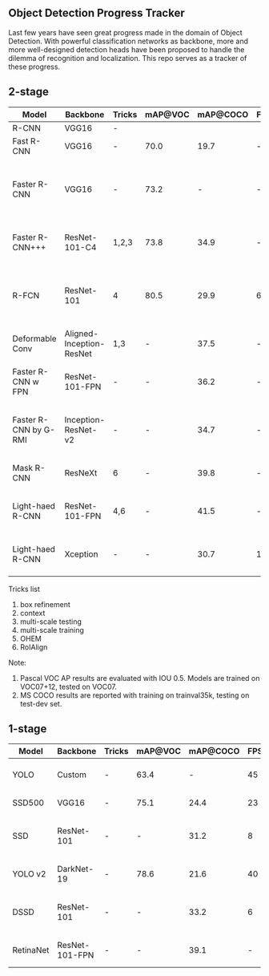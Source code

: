 ## Object Detection Progress Tracker

Last few years have seen great progress made in the domain of Object Detection. With powerful classification networks as backbone, more and more well-designed detection heads have been proposed to handle the dilemma of recognition and localization. This repo serves as a tracker of these progress.

## 2-stage

Model    | Backbone  | Tricks| mAP@VOC| mAP@COCO| FPS | Paper  | Date   | Note
------------|-----------|-------|----|----|----|------------|------|------
R-CNN | VGG16 | - | 
Fast R-CNN | VGG16 | - | 70.0 | 19.7 | - | [Fast R-CNN] | 15.04 | -
Faster R-CNN | VGG16 | - | 73.2 | - | - | [Faster R-CNN: Towards Real-Time Object Detection with Region Proposal Networks] | 15.06 | -
Faster R-CNN+++ | ResNet-101-C4 | 1,2,3 | 73.8 | 34.9 | - | [Deep Residual Learning for Image Recognition] | 15.12 | -
R-FCN | ResNet-101 | 4 | 80.5 | 29.9 | 6 | [R-FCN: Object Detection via Region-based Fully Convoluational Networks] 16.05 | - 
Deformable Conv | Aligned-Inception-ResNet | 1,3 | - | 37.5 | - | [Deformable Convolutional Networks] | -
Faster R-CNN w FPN | ResNet-101-FPN | - | - | 36.2 | - | [Feature Pyramid Networks for Object Detection] | -
Faster R-CNN by G-RMI | Inception-ResNet-v2 | - | - | 34.7 | - | [Speed/accuracy Trade-offs for Modern Convolutional object detectors] | - | COCO206 winner
Mask R-CNN |  ResNeXt | 6 | - | 39.8 | - | [Mask R-CNN] | 17.03 | ICCV2017 Best Paper
Light-haed R-CNN | ResNet-101-FPN | 4,6 | - | 41.5 | - | [Light-Head R-CNN: In Defense of Two-stage Object Detector] | 17.11 | -
Light-haed R-CNN | Xception | - | - | 30.7 | 102 | [Light-Head R-CNN: In Defense of Two-stage Object Detector] | 17.11 | -

Tricks list
1. box refinement
2. context
3. multi-scale testing
4. multi-scale training
5. OHEM
6. RoIAlign

Note:
1. Pascal VOC AP results are evaluated with IOU 0.5. Models are trained on VOC07+12, tested on VOC07.
2. MS COCO results are reported with training on trainval35k, testing on test-dev set.
## 1-stage

Model    | Backbone  | Tricks| mAP@VOC| mAP@COCO| FPS | Paper  | Date   | Note
------------|-----------|-------|----|----|----|------------|------|------
YOLO | Custom | - | 63.4 | - | 45 | [YOLO: You Only Look Once] | - | -
SSD500 | VGG16 | - | 75.1 | 24.4 | 23 | [SSD: Single Shot Detector] | 15.12 | -
SSD | ResNet-101 | - | - | 31.2 | 8 | [DSSD: Deconvolutional Single Shot Detector] | 17.01 | -
YOLO v2 | DarkNet-19 | - | 78.6 | 21.6 | 40 | [YOLO9000: Better, Faster, Stronger] | - | -
DSSD | ResNet-101 | - | - | 33.2 | 6 | [DSSD: Deconvolutional Single Shot Detector] | 17.01 | -
RetinaNet | ResNet-101-FPN | - | - | 39.1 | - | [Focal Loss for Dense Object Detection] | 17.08 | -
